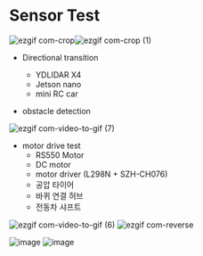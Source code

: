 # Sensor Test


![ezgif com-crop](https://user-images.githubusercontent.com/50096655/85111144-e3f68a80-b24e-11ea-9896-1b3ff2e2e361.gif)![ezgif com-crop (1)](https://user-images.githubusercontent.com/50096655/85111164-e9ec6b80-b24e-11ea-9f9d-89db8820292a.gif)

* Directional transition
  * YDLIDAR X4
  * Jetson nano
  * mini RC car


* obstacle detection

![ezgif com-video-to-gif (7)](https://user-images.githubusercontent.com/50096655/85112345-751a3100-b250-11ea-85cf-5338c8d35897.gif)




* motor drive test
  * RS550 Motor
  * DC motor
  * motor driver (L298N +  SZH-CH076) 
  * 공압 타이어
  * 바퀴 연결 허브
  * 전동차 샤프트

![ezgif com-video-to-gif (6)](https://user-images.githubusercontent.com/50096655/85112211-3f754800-b250-11ea-9e9e-e526aa5cb23b.gif)
![ezgif com-reverse](https://user-images.githubusercontent.com/50096655/85112608-d5a96e00-b250-11ea-8bba-c512bbe721ba.gif)

![image](https://user-images.githubusercontent.com/50096655/85112086-12289a00-b250-11ea-9d14-3ac4a04cf54e.png)
![image](https://user-images.githubusercontent.com/50096655/85112095-1654b780-b250-11ea-8d9b-ede1169ce78e.png)

